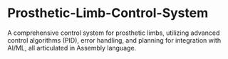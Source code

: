 # Prosthetic-Limb-Control-System
A comprehensive control system for prosthetic limbs, utilizing advanced control algorithms (PID), error handling, and planning for integration with AI/ML, all articulated in Assembly language.
